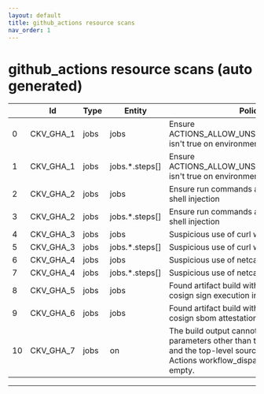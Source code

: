 ```yaml
---
layout: default
title: github_actions resource scans
nav_order: 1
---
```


# github_actions resource scans (auto generated)

|    | Id        | Type   | Entity         | Policy                                                                                                                                                                            | IaC            |
|----|-----------|--------|----------------|-----------------------------------------------------------------------------------------------------------------------------------------------------------------------------------|----------------|
|  0 | CKV_GHA_1 | jobs   | jobs           | Ensure ACTIONS_ALLOW_UNSECURE_COMMANDS isn't true on environment variables                                                                                                        | github_actions |
|  1 | CKV_GHA_1 | jobs   | jobs.*.steps[] | Ensure ACTIONS_ALLOW_UNSECURE_COMMANDS isn't true on environment variables                                                                                                        | github_actions |
|  2 | CKV_GHA_2 | jobs   | jobs           | Ensure run commands are not vulnerable to shell injection                                                                                                                         | github_actions |
|  3 | CKV_GHA_2 | jobs   | jobs.*.steps[] | Ensure run commands are not vulnerable to shell injection                                                                                                                         | github_actions |
|  4 | CKV_GHA_3 | jobs   | jobs           | Suspicious use of curl with secrets                                                                                                                                               | github_actions |
|  5 | CKV_GHA_3 | jobs   | jobs.*.steps[] | Suspicious use of curl with secrets                                                                                                                                               | github_actions |
|  6 | CKV_GHA_4 | jobs   | jobs           | Suspicious use of netcat with IP address                                                                                                                                          | github_actions |
|  7 | CKV_GHA_4 | jobs   | jobs.*.steps[] | Suspicious use of netcat with IP address                                                                                                                                          | github_actions |
|  8 | CKV_GHA_5 | jobs   | jobs           | Found artifact build without evidence of cosign sign execution in pipeline                                                                                                        | github_actions |
|  9 | CKV_GHA_6 | jobs   | jobs           | Found artifact build without evidence of cosign sbom attestation in pipeline                                                                                                      | github_actions |
| 10 | CKV_GHA_7 | jobs   | on             | The build output cannot be affected by user parameters other than the build entry point and the top-level source location. GitHub Actions workflow_dispatch inputs MUST be empty. | github_actions |


---


